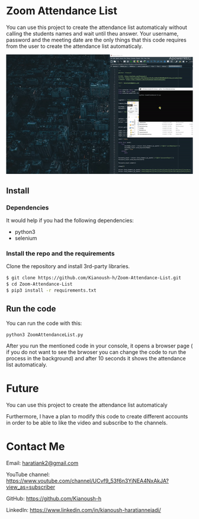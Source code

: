 # Zoom Attendance List
 You can use this project to create the attendance list automaticaly without calling the students names and wait until theu answer. Your username, password and the meeting date are the only things that this code requires from the user to create the attendance list automaticaly.


![Zoom Attendance List](./etc/sample.gif)



## Install

### Dependencies

It would help if you had the following dependencies:

- python3
- selenium



### Install the repo and the requirements

Clone the repository and install 3rd-party libraries.

```bash
$ git clone https://github.com/Kianoush-h/Zoom-Attendance-List.git
$ cd Zoom-Attendance-List
$ pip3 install -r requirements.txt
```


## Run the code

You can run the code with this:

```
python3 ZoomAttendanceList.py
```
After you run the mentioned code in your console, it opens a browser page ( if you do not want to see the brwoser you can change the code to run the process in the background) and after 10 seconds it shows the attendance list automaticaly.

 
 


















 
 # Future 
 You can use this project to create the attendance list automaticaly 
 
Furthermore, I have a plan to modify this code to create different accounts in order to be able to like the video and subscribe to the channels.
 
 


# Contact Me

Email: haratiank2@gmail.com

YouTube channel: https://www.youtube.com/channel/UCvf9_53f6n3YjNEA4NxAkJA?view_as=subscriber

GitHub: https://github.com/Kianoush-h

LinkedIn: https://www.linkedin.com/in/kianoush-haratiannejadi/









